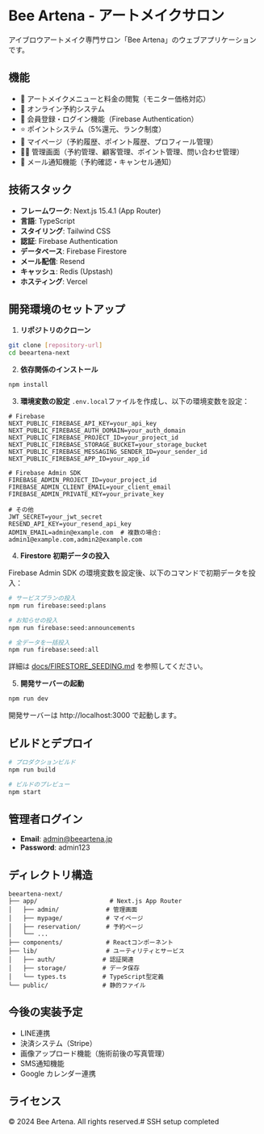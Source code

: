 # Bee Artena - アートメイクサロン

アイブロウアートメイク専門サロン「Bee Artena」のウェブアプリケーションです。

## 機能

- 💄 アートメイクメニューと料金の閲覧（モニター価格対応）
- 📅 オンライン予約システム
- 👤 会員登録・ログイン機能（Firebase Authentication）
- ⭐ ポイントシステム（5%還元、ランク制度）
- 📱 マイページ（予約履歴、ポイント履歴、プロフィール管理）
- 👨‍💼 管理画面（予約管理、顧客管理、ポイント管理、問い合わせ管理）
- 📧 メール通知機能（予約確認・キャンセル通知）

## 技術スタック

- **フレームワーク**: Next.js 15.4.1 (App Router)
- **言語**: TypeScript
- **スタイリング**: Tailwind CSS
- **認証**: Firebase Authentication
- **データベース**: Firebase Firestore
- **メール配信**: Resend
- **キャッシュ**: Redis (Upstash)
- **ホスティング**: Vercel

## 開発環境のセットアップ

1. **リポジトリのクローン**
```bash
git clone [repository-url]
cd beeartena-next
```

2. **依存関係のインストール**
```bash
npm install
```

3. **環境変数の設定**
`.env.local`ファイルを作成し、以下の環境変数を設定：
```env
# Firebase
NEXT_PUBLIC_FIREBASE_API_KEY=your_api_key
NEXT_PUBLIC_FIREBASE_AUTH_DOMAIN=your_auth_domain
NEXT_PUBLIC_FIREBASE_PROJECT_ID=your_project_id
NEXT_PUBLIC_FIREBASE_STORAGE_BUCKET=your_storage_bucket
NEXT_PUBLIC_FIREBASE_MESSAGING_SENDER_ID=your_sender_id
NEXT_PUBLIC_FIREBASE_APP_ID=your_app_id

# Firebase Admin SDK
FIREBASE_ADMIN_PROJECT_ID=your_project_id
FIREBASE_ADMIN_CLIENT_EMAIL=your_client_email
FIREBASE_ADMIN_PRIVATE_KEY=your_private_key

# その他
JWT_SECRET=your_jwt_secret
RESEND_API_KEY=your_resend_api_key
ADMIN_EMAIL=admin@example.com  # 複数の場合: admin1@example.com,admin2@example.com
```

4. **Firestore 初期データの投入**

Firebase Admin SDK の環境変数を設定後、以下のコマンドで初期データを投入：

```bash
# サービスプランの投入
npm run firebase:seed:plans

# お知らせの投入
npm run firebase:seed:announcements

# 全データを一括投入
npm run firebase:seed:all
```

詳細は [docs/FIRESTORE_SEEDING.md](docs/FIRESTORE_SEEDING.md) を参照してください。

5. **開発サーバーの起動**
```bash
npm run dev
```

開発サーバーは http://localhost:3000 で起動します。

## ビルドとデプロイ

```bash
# プロダクションビルド
npm run build

# ビルドのプレビュー
npm start
```

## 管理者ログイン

- **Email**: admin@beeartena.jp
- **Password**: admin123

## ディレクトリ構造

```
beeartena-next/
├── app/                    # Next.js App Router
│   ├── admin/             # 管理画面
│   ├── mypage/            # マイページ
│   ├── reservation/       # 予約ページ
│   └── ...
├── components/            # Reactコンポーネント
├── lib/                   # ユーティリティとサービス
│   ├── auth/             # 認証関連
│   ├── storage/          # データ保存
│   └── types.ts          # TypeScript型定義
└── public/               # 静的ファイル
```

## 今後の実装予定

- LINE連携
- 決済システム（Stripe）
- 画像アップロード機能（施術前後の写真管理）
- SMS通知機能
- Google カレンダー連携

## ライセンス

© 2024 Bee Artena. All rights reserved.# SSH setup completed
